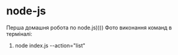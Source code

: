 # node-js

Перша домашня робота по node.js))))
Фото виконання команд в терміналі:
1. node index.js --action="list"
